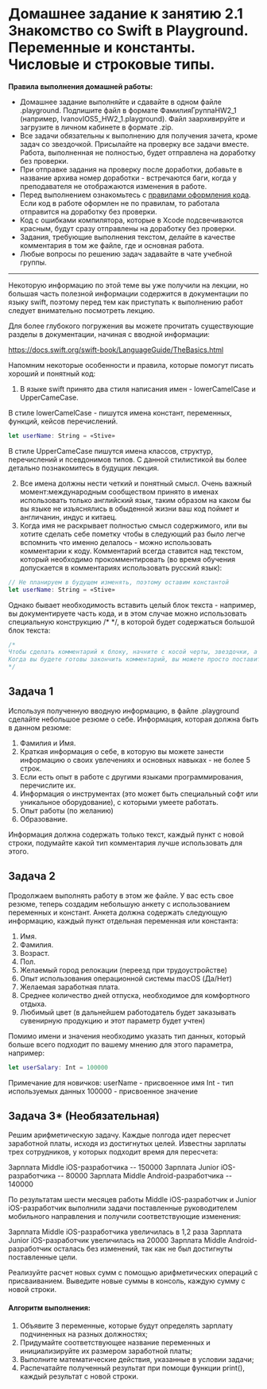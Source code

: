 # Домашнее задание к занятию 2.1 Знакомство со Swift в Playground. Переменные и константы. Числовые и строковые типы.

**Правила выполнения домашней работы:** 
* Домашнее задание выполняйте и сдавайте в одном файле .playground. Подпишите файл в формате ФамилияГруппаHW2_1 (например, IvanovIOS5_HW2_1.playground). Файл заархивируйте и загрузите в личном кабинете в формате .zip. 
* Все задачи обязательны к выполнению для получения зачета, кроме задач со звездочкой. Присылайте на проверку все задачи вместе. Работа, выполненная не полностью, будет отправлена на доработку без проверки.
* При отправке задания на проверку после доработки, добавьте в название архива номер доработки - встречаются баги, когда у преподавателя не отображаются изменения в работе.
* Перед выполнением ознакомьтесь с [правилами оформления кода](https://github.com/netology-code/bios-2-homeworks/blob/master/swift-code-syle-guide.md). Если код в работе оформлен не по правилам, то работала отправится на доработку без проверки.
* Код с ошибками компилятора, которые в Xcode подсвечиваются красным, будут сразу отправлены на доработку без проверки.
* Задания, требующие выполнения текстом, делайте в качестве комментария в том же файле, где и основная работа.
* Любые вопросы по решению задач задавайте в чате учебной группы.

---



Некоторую информацию по этой теме вы уже получили на лекции, но большая часть полезной информации содержится в документации по языку swift, поэтому перед тем как приступать к выполнению работ следует внимательно посмотреть лекцию. 

Для более глубокого погружения вы можете прочитать существующие разделы в документации, начиная с вводной информации:

https://docs.swift.org/swift-book/LanguageGuide/TheBasics.html

Напомним некоторые особенности и правила, которые помогут писать хороший и понятный код:

1. В языке swift принято два стиля написания имен - lowerCamelCase и UpperCameCase. 

В стиле lowerCamelCase - пишутся имена констант, переменных, функций, кейсов перечислений.

```swift
let userName: String = «Stive» 
```

В стиле UpperCameCase пишутся имена классов, структур, перечислений и псевдонимов типов. С данной стилистикой вы более детально познакомитесь в будущих лекция.

2. Все имена должны нести четкий и понятный смысл. Очень важный момент:международным сообществом принято в именах использовать только английский язык, таким образом на каком бы вы языке не изъяснялись в обыденной жизни ваш код поймет и англичанин, индус и китаец.
3. Когда имя не раскрывает полностью смысл содержимого, или вы хотите сделать себе пометку чтобы в следующий раз было легче вспомнить что именно делалось - можно использовать комментарии к коду. Комментарий всегда ставится над текстом, который необходимо прокомментировать (во время обучения допускается в комментариях использовать русский язык):

```swift
// Не планируем в будущем изменять, поэтому оставим константой
let userName: String = «Stive» 
```

Однако бывает необходимость вставить целый блок текста - например, вы документируете часть кода, и в этом случае можно использовать специальную конструкцию /* */, в которой будет содержаться большой блок текста:

```swift
/*
Чтобы сделать комментарий к блоку, начните с косой черты, звездочки, а затем своего кода. 
Когда вы будете готовы закончить комментарий, вы можете просто поставить звездочку, а затем еще одну косую черту.
*/
```

## Задача 1

Используя полученную вводную информацию, в файле .playground сделайте небольшое резюме о себе. Информация, которая должна быть в данном резюме:

1. Фамилия и Имя.
2. Краткая информация о себе, в которую вы можете занести информацию о своих увлечениях и основных навыках - не более 5 строк.
3. Если есть опыт в работе с другими языками программирования, перечислите их.
4. Информация о инструментах (это может быть специальный софт или уникальное оборудование), с которыми умеете работать.
5. Опыт работы (по желанию)
6. Образование.

Информация должна содержать только текст, каждый пункт с новой строки, подумайте какой тип комментария лучше использовать для этого.

## Задача 2

Продолжаем выполнять работу в этом же файле. У вас есть свое резюме, теперь создадим небольшую анкету с использованием переменных и констант. Анкета должна содержать следующую информацию, каждый пункт отдельная переменная или константа:

1. Имя.
2. Фамилия.
3. Возраст.
4. Пол.
5. Желаемый город релокации (переезд при трудоустройстве)
6. Опыт использования операционной системы macOS (Да/Нет)
7. Желаемая заработная плата.
8. Среднее количество дней отпуска, необходимое для комфортного отдыха.
9. Любимый цвет (в дальнейшем работодатель будет заказывать сувенирную продукцию и этот параметр будет учтен)

Помимо имени и значения необходимо указать тип данных, который больше всего подходит по вашему мнению для этого параметра, например: 

```swift
let userSalary: Int = 100000
```

Примечание для новичков:
userName - присвоенное имя
Int - тип используемых данных
100000 - присвоенное значение

## Задача 3* (Необязательная)

Решим арифметическую задачу. 
Каждые полгода идет пересчет заработной платы, исходя из достигнутых целей. Известны зарплаты трех сотрудников, у которых подходит время для пересчета:

Зарплата Middle iOS-разработчика -- 150000
Зарплата Junior iOS-разработчика -- 80000
Зарплата Middle Android-разработчика -- 140000

По результатам шести месяцев работы Middle iOS-разработчик и Junior iOS-разработчик выполнили задачи поставленные руководителем мобильного направления и получили соответствующие изменения:

Зарплата Middle iOS-разработчика увеличилась в 1,2 раза
Зарплата Junior iOS-разработчик увеличилась на 20000
Зарплата Middle Android-разработчик осталась без изменений, так как не был достигнуты поставленные цели.

Реализуйте расчет новых сумм с помощью арифметических операций с присваиванием. Выведите новые суммы в консоль, каждую сумму с новой строки.

#### Алгоритм выполнения:
1. Объявите 3 переменные, которые будут определять зарплату подчиненных на разных должностях;
2. Придумайте соответствующее название переменных и инициализируйте их размером заработной платы;
3. Выполните математические действия, указанные в условии задачи;
4. Распечатайте полученный результат при помощи функции print(), каждый результат с новой строки.